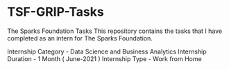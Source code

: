 # TSF-GRIP-Tasks
The Sparks Foundation Tasks
This repository contains the tasks that I have completed as an intern for The Sparks Foundation.

Internship Category - Data Science and Business Analytics
Internship Duration - 1 Month ( June-2021 )
Internship Type - Work from Home
